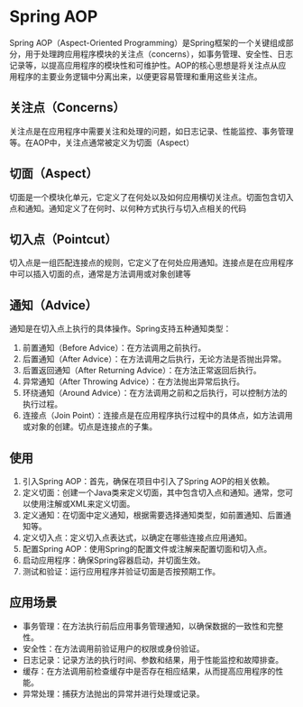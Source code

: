 # Spring AOP

Spring AOP（Aspect-Oriented Programming）是Spring框架的一个关键组成部分，用于处理跨应用程序模块的关注点（concerns），如事务管理、安全性、日志记录等，以提高应用程序的模块性和可维护性。AOP的核心思想是将关注点从应用程序的主要业务逻辑中分离出来，以便更容易管理和重用这些关注点。

## 关注点（Concerns）

关注点是在应用程序中需要关注和处理的问题，如日志记录、性能监控、事务管理等。在AOP中，关注点通常被定义为切面（Aspect）

## 切面（Aspect）

切面是一个模块化单元，它定义了在何处以及如何应用横切关注点。切面包含切入点和通知。通知定义了在何时、以何种方式执行与切入点相关的代码

## 切入点（Pointcut）

切入点是一组匹配连接点的规则，它定义了在何处应用通知。连接点是在应用程序中可以插入切面的点，通常是方法调用或对象创建等

## 通知（Advice）

通知是在切入点上执行的具体操作。Spring支持五种通知类型：

1. 前置通知（Before Advice）：在方法调用之前执行。
2. 后置通知（After Advice）：在方法调用之后执行，无论方法是否抛出异常。
3. 后置返回通知（After Returning Advice）：在方法正常返回后执行。
4. 异常通知（After Throwing Advice）：在方法抛出异常后执行。
5. 环绕通知（Around Advice）：在方法调用之前和之后执行，可以控制方法的执行过程。
6. 连接点（Join Point）：连接点是在应用程序执行过程中的具体点，如方法调用或对象的创建。切点是连接点的子集。

## 使用

1. 引入Spring AOP：首先，确保在项目中引入了Spring AOP的相关依赖。
2. 定义切面：创建一个Java类来定义切面，其中包含切入点和通知。通常，您可以使用注解或XML来定义切面。
3. 定义通知：在切面中定义通知，根据需要选择通知类型，如前置通知、后置通知等。
4. 定义切入点：定义切入点表达式，以确定在哪些连接点应用通知。
5. 配置Spring AOP：使用Spring的配置文件或注解来配置切面和切入点。
6. 启动应用程序：确保Spring容器启动，并切面生效。
7. 测试和验证：运行应用程序并验证切面是否按预期工作。

## 应用场景

- 事务管理：在方法执行前后应用事务管理通知，以确保数据的一致性和完整性。
- 安全性：在方法调用前验证用户的权限或身份验证。
- 日志记录：记录方法的执行时间、参数和结果，用于性能监控和故障排查。
- 缓存：在方法调用前检查缓存中是否存在相应结果，从而提高应用程序的性能。
- 异常处理：捕获方法抛出的异常并进行处理或记录。

